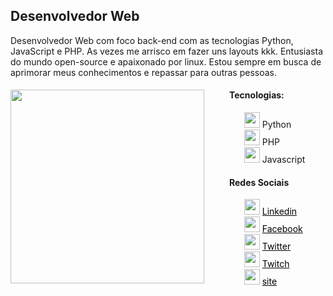 ## Desenvolvedor Web

Desenvolvedor Web com foco back-end com as tecnologias Python, JavaScript e PHP. As vezes me arrisco em fazer uns layouts kkk. Entusiasta do mundo open-source e apaixonado por linux. Estou sempre em busca de aprimorar meus conhecimentos e repassar para outras pessoas.

<div>
<div>
    <img align="left" width="310px" src="https://media.giphy.com/media/JIX9t2j0ZTN9S/giphy.gif">
</div>

<div style="margin-left: 350px;">
    <h4>Tecnologias:</h4>
    <ul style="list-style: none;">
        <li>
            <img src="https://img.icons8.com/color/48/000000/python.png" width="25px"/> Python
        </li>
        <li>
        <img src="https://img.icons8.com/dusk/64/000000/php-logo.png" width="25px"/> PHP
        </li>
        <li>
            <img src="https://img.icons8.com/color/48/000000/javascript.png"  width="25px"/> Javascript
        </li>
    </ul>
</div>
<div>

<div style="margin-left: 350px;">
    <h4>Redes Sociais</h4>
    <ul style="list-style: none;">
        <li>
            <img src="https://img.icons8.com/color/48/000000/linkedin.png"/  width="25px"> <a href="https://www.linkedin.com/in/kastrowalker/" style="color: black">Linkedin</a>
        </li>
        <li>
            <img src="https://img.icons8.com/cute-clipart/48/000000/facebook-new.png"  width="25px"/> 
            <a href="https://www.facebook.com/profile.php?id=100006781810430" style="color: black">Facebook</a>
        </li>
        <li>
            <img src="https://img.icons8.com/fluent/48/000000/twitter.png"  width="25px"/>
            <a href="https://twitter.com/Kastro_walker" style="color: black">Twitter</a>
        </li>
        <li>
            <img src="https://img.icons8.com/fluent/48/000000/twitch.png"  width="25px"/>
            <a href="https://www.twitch.tv/kastr0walker" style="color: black" width="25px">Twitch</a>
        </li>
        <li>
            <img src="https://img.icons8.com/wired/64/000000/web.png" width="25px"/> 
            <a href="kastrowalker.github.io" style="color: black">site</a>
        </li>
    </ul>
</div>